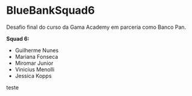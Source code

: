 # BlueBankSquad6

Desafio final do curso da Gama Academy em parceria como Banco Pan.

**Squad 6:**
- Guilherme Nunes
- Mariana Fonseca
- Miromar Junior
- Vinicius Menolli
- Jessica Kopps



teste
